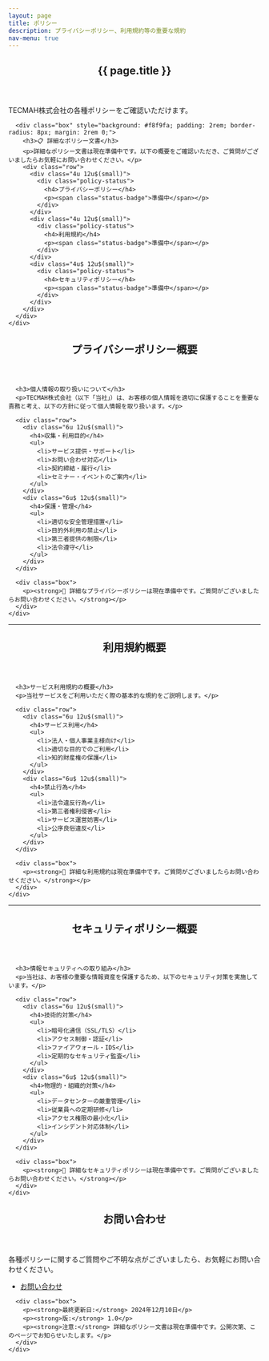 ```yaml
---
layout: page
title: ポリシー
description: プライバシーポリシー、利用規約等の重要な規約
nav-menu: true
---
```


<div id="main" class="alt">
  <section id="one">
    <div class="inner">
      <header class="major">
        <h1>{{ page.title }}</h1>
      </header>
      <p>TECMAH株式会社の各種ポリシーをご確認いただけます。</p>
      
      <div class="box" style="background: #f8f9fa; padding: 2rem; border-radius: 8px; margin: 2rem 0;">
        <h3>📋 詳細なポリシー文書</h3>
        <p>詳細なポリシー文書は現在準備中です。以下の概要をご確認いただき、ご質問がございましたらお気軽にお問い合わせください。</p>
        <div class="row">
          <div class="4u 12u$(small)">
            <div class="policy-status">
              <h4>プライバシーポリシー</h4>
              <p><span class="status-badge">準備中</span></p>
            </div>
          </div>
          <div class="4u 12u$(small)">
            <div class="policy-status">
              <h4>利用規約</h4>
              <p><span class="status-badge">準備中</span></p>
            </div>
          </div>
          <div class="4u$ 12u$(small)">
            <div class="policy-status">
              <h4>セキュリティポリシー</h4>
              <p><span class="status-badge">準備中</span></p>
            </div>
          </div>
        </div>
      </div>
    </div>
  </section>

  <!-- Privacy Policy Summary -->
  <section id="privacy-policy">
    <div class="inner">
      <header>
        <h2>プライバシーポリシー概要</h2>
      </header>
      
      <h3>個人情報の取り扱いについて</h3>
      <p>TECMAH株式会社（以下「当社」）は、お客様の個人情報を適切に保護することを重要な責務と考え、以下の方針に従って個人情報を取り扱います。</p>

      <div class="row">
        <div class="6u 12u$(small)">
          <h4>収集・利用目的</h4>
          <ul>
            <li>サービス提供・サポート</li>
            <li>お問い合わせ対応</li>
            <li>契約締結・履行</li>
            <li>セミナー・イベントのご案内</li>
          </ul>
        </div>
        <div class="6u$ 12u$(small)">
          <h4>保護・管理</h4>
          <ul>
            <li>適切な安全管理措置</li>
            <li>目的外利用の禁止</li>
            <li>第三者提供の制限</li>
            <li>法令遵守</li>
          </ul>
        </div>
      </div>

      <div class="box">
        <p><strong>📄 詳細なプライバシーポリシーは現在準備中です。ご質問がございましたらお問い合わせください。</strong></p>
      </div>
    </div>
  </section>

  <hr class="major" />

  <!-- Terms of Service -->
  <section id="terms">
    <div class="inner">
      <header>
        <h2>利用規約概要</h2>
      </header>
      
      <h3>サービス利用規約の概要</h3>
      <p>当社サービスをご利用いただく際の基本的な規約をご説明します。</p>

      <div class="row">
        <div class="6u 12u$(small)">
          <h4>サービス利用</h4>
          <ul>
            <li>法人・個人事業主様向け</li>
            <li>適切な目的でのご利用</li>
            <li>知的財産権の保護</li>
          </ul>
        </div>
        <div class="6u$ 12u$(small)">
          <h4>禁止行為</h4>
          <ul>
            <li>法令違反行為</li>
            <li>第三者権利侵害</li>
            <li>サービス運営妨害</li>
            <li>公序良俗違反</li>
          </ul>
        </div>
      </div>

      <div class="box">
        <p><strong>📄 詳細な利用規約は現在準備中です。ご質問がございましたらお問い合わせください。</strong></p>
      </div>
    </div>
  </section>

  <hr class="major" />

  <!-- Security Policy -->
  <section id="security">
    <div class="inner">
      <header>
        <h2>セキュリティポリシー概要</h2>
      </header>
      
      <h3>情報セキュリティへの取り組み</h3>
      <p>当社は、お客様の重要な情報資産を保護するため、以下のセキュリティ対策を実施しています。</p>

      <div class="row">
        <div class="6u 12u$(small)">
          <h4>技術的対策</h4>
          <ul>
            <li>暗号化通信（SSL/TLS）</li>
            <li>アクセス制御・認証</li>
            <li>ファイアウォール・IDS</li>
            <li>定期的なセキュリティ監査</li>
          </ul>
        </div>
        <div class="6u$ 12u$(small)">
          <h4>物理的・組織的対策</h4>
          <ul>
            <li>データセンターの厳重管理</li>
            <li>従業員への定期研修</li>
            <li>アクセス権限の最小化</li>
            <li>インシデント対応体制</li>
          </ul>
        </div>
      </div>

      <div class="box">
        <p><strong>📄 詳細なセキュリティポリシーは現在準備中です。ご質問がございましたらお問い合わせください。</strong></p>
      </div>
    </div>
  </section>

  <!-- Contact -->
  <section id="policy-contact">
    <div class="inner">
      <header>
        <h2>お問い合わせ</h2>
      </header>
      <p>各種ポリシーに関するご質問やご不明な点がございましたら、お気軽にお問い合わせください。</p>
      <ul class="actions">
        <li><a href="/contact/" class="button primary">お問い合わせ</a></li>
      </ul>
      
      <div class="box">
        <p><strong>最終更新日:</strong> 2024年12月10日</p>
        <p><strong>版:</strong> 1.0</p>
        <p><strong>注意:</strong> 詳細なポリシー文書は現在準備中です。公開次第、このページでお知らせいたします。</p>
      </div>
    </div>
  </section>
</div>